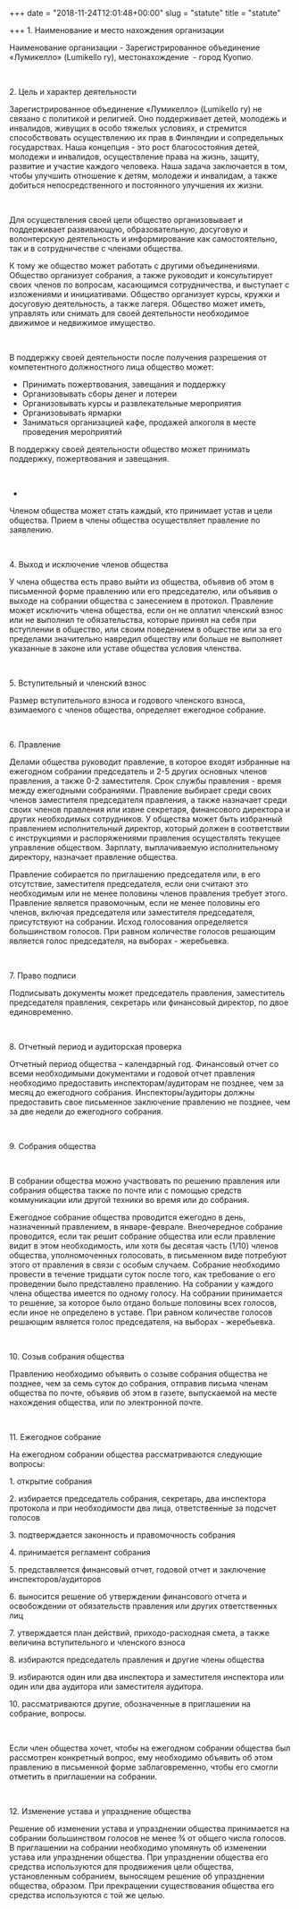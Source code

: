+++
date = "2018-11-24T12:01:48+00:00"
slug = "statute"
title = "statute"

+++
1\. Наименование и место нахождения организации

Наименование организации - Зарегистрированное объединение «Лумикелло» (Lumikello ry), местонахождение  - город Куопио.

 

2\. Цель и характер деятельности

Зарегистрированное объединение «Лумикелло» (Lumikello ry) не связано с политикой и религией. Оно поддерживает детей, молодежь и инвалидов, живущих в особо тяжелых условиях, и стремится способствовать осуществлению их прав в Финляндии и сопредельных государствах. Наша концепция - это рост благосостояния детей, молодежи и инвалидов, осуществление права на жизнь, защиту, развитие и участие каждого человека. Наша задача заключается в том, чтобы улучшить отношение к детям, молодежи и инвалидам, а также добиться непосредственного и постоянного улучшения их жизни.

 

Для осуществления своей цели общество организовывает и поддерживает развивающую, образовательную, досуговую и волонтерскую деятельность и информирование как самостоятельно, так и в сотрудничестве с членами общества.

К тому же общество может работать с другими объединениями. Общество организует собрания, а также руководит и консультирует своих членов по вопросам, касающимся сотрудничества, и выступает с изложениями и инициативами. Общество организует курсы, кружки и досуговую деятельность, а также лагеря. Общество может иметь, управлять или снимать для своей деятельности необходимое движимое и недвижимое имущество.

 

В поддержку своей деятельности после получения разрешения от компетентного должностного лица общество может:

* Принимать пожертвования, завещания и поддержку
* Организовывать сборы денег и лотереи
* Организовывать курсы и развлекательные мероприятия
* Организовывать ярмарки
* Заниматься организацией кафе, продажей алкоголя в месте проведения мероприятий

В поддержку своей деятельности общество может принимать поддержку, пожертвования и завещания.

 

* ​

Членом общества может стать каждый, кто принимает устав и цели общества. Прием в члены общества осуществляет правление по заявлению.

 

4\. Выход и исключение членов общества

У члена общества есть право выйти из общества, объявив об этом в письменной форме правлению или его председателю, или объявив о выходе на собрании общества с занесением в протокол. Правление может исключить члена общества, если он не оплатил членский взнос или не выполнил те обязательства, которые принял на себя при вступлении в общество, или своим поведением в обществе или за его пределами значительно навредил обществу или больше не выполняет указанные в законе или уставе общества условия членства.

 

5\. Вступительный и членский взнос

Размер вступительного взноса и годового членского взноса, взимаемого с членов общества, определяет ежегодное собрание.

 

6\. Правление

Делами общества руководит правление, в которое входят избранные на ежегодном собрании председатель и 2-5 других основных членов правления, а также 0-2 заместителя. Срок службы правления - время между ежегодными собраниями. Правление выбирает среди своих членов заместителя председателя правления, а также назначает среди своих членов правления или извне секретаря, финансового директора и других необходимых сотрудников. У общества может быть избранный правлением исполнительный директор, который должен в соответствии с инструкциями и распоряжениями правления осуществлять текущее управление обществом. Зарплату, выплачиваемую исполнительному директору, назначает правление общества.

Правление собирается по приглашению председателя или, в его отсутствие, заместителя председателя, если они считают это необходимым или не менее половины членов правления требует этого. Правление является правомочным, если не менее половины его членов, включая председателя или заместителя председателя, присутствуют на собрании. Исход голосования определяется большинством голосов. При равном количестве голосов решающим является голос председателя, на выборах - жеребьевка.

 

7\. Право подписи

Подписывать документы может председатель правления, заместитель председателя правления, секретарь или финансовый директор, по двое единовременно.

 

8\. Отчетный период и аудиторская проверка

Отчетный период общества – календарный год. Финансовый отчет со всеми необходимыми документами и годовой отчет правления необходимо предоставить инспекторам/аудиторам не позднее, чем за месяц до ежегодного собрания. Инспекторы/аудиторы должны предоставить свое письменное заключение правлению не позднее, чем за две недели до ежегодного собрания.

 

9\. Собрания общества

 

В собрании общества можно участвовать по решению правления или собрания общества также по почте или с помощью средств коммуникации или другой техники во время или до собрания.

Ежегодное собрание общества проводится ежегодно в день, назначенный правлением, в январе-феврале. Внеочередное собрание проводится, если так решит собрание общества или если правление видит в этом необходимость, или хотя бы десятая часть (1/10) членов общества, уполномоченных голосовать, в письменном виде потребуют этого от правления в связи с особым случаем. Собрание необходимо провести в течение тридцати суток после того, как требование о его проведении было представлено правлению. На собрании у каждого члена общества имеется по одному голосу. На собрании принимается то решение, за которое было отдано больше половины всех голосов, если иное не определено в уставе. При равном количестве голосов решающим является голос председателя, на выборах - жеребьевка.

 

10\. Созыв собрания общества

Правлению необходимо объявить о созыве собрания общества не позднее, чем за семь суток до собрания, отправив письма членам общества по почте, объявив об этом в газете, выпускаемой на месте нахождения общества, или по электронной почте.

 

11\. Ежегодное собрание

На ежегодном собрании общества рассматриваются следующие вопросы:

1\. открытие собрания

2\. избирается председатель собрания, секретарь, два инспектора протокола и при необходимости два лица, ответственные за подсчет голосов

3\. подтверждается законность и правомочность собрания

4\. принимается регламент собрания

5\. представляется финансовый отчет, годовой отчет и заключение инспекторов/аудиторов

6\. выносится решение об утверждении финансового отчета и освобождении от обязательств правления или других ответственных лиц

7\. утверждается план действий, приходо-расходная смета, а также величина вступительного и членского взноса

8\. избираются председатель правления и другие члены общества

9\. избираются один или два инспектора и заместителя инспектора или один или два аудитора или заместителя аудитора.

10\. рассматриваются другие, обозначенные в приглашении на собрание, вопросы.

 

Если член общества хочет, чтобы на ежегодном собрании общества был рассмотрен конкретный вопрос, ему необходимо объявить об этом правлению в письменной форме заблаговременно, чтобы его смогли отметить в приглашении на собрании.

 

12\. Изменение устава и упразднение общества

Решение об изменении устава и упразднении общества принимается на собрании большинством голосов не менее ¾ от общего числа голосов. В приглашении на собрании необходимо упомянуть об изменении устава или упразднении общества. При упразднении общества его средства используются для продвижения цели общества, установленным собранием, выносящем решение об упразднении общества, образом. При прекращении существования общества его средства используются с той же целью.